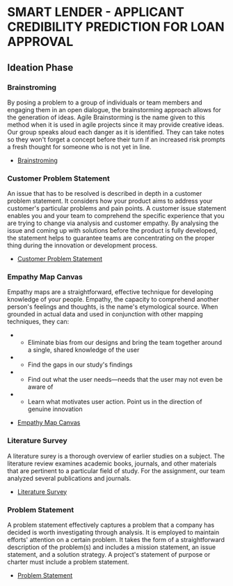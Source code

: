 
# SMART LENDER - APPLICANT CREDIBILITY PREDICTION FOR LOAN APPROVAL

## Ideation Phase

### Brainstroming

By posing a problem to a group of individuals or team members and engaging them in an open dialogue, the brainstorming approach allows for the generation of ideas. Agile Brainstorming is the name given to this method when it is used in agile projects since it may provide creative ideas. Our group speaks aloud each danger as it is identified. They can take notes so they won't forget a concept before their turn if an increased risk prompts a fresh thought for someone who is not yet in line.

- [Brainstroming](https://github.com/IBM-EPBL/IBM-Project-43797-1660719685/blob/main/Project%20Design%20%26%20Planning/Ideation%20Phase/Brainstorming-%20Idea%20Generation-%20Prioritization.pdf)

### Customer Problem Statement

An issue that has to be resolved is described in depth in a customer problem statement. It considers how your product aims to address your customer's particular problems and pain points. A customer issue statement enables you and your team to comprehend the specific experience that you are trying to change via analysis and customer empathy. By analysing the issue and coming up with solutions before the product is fully developed, the statement helps to guarantee teams are concentrating on the proper thing during the innovation or development process.

- [Customer Problem Statement](https://github.com/IBM-EPBL/IBM-Project-43797-1660719685/blob/main/Project%20Design%20%26%20Planning/Ideation%20Phase/Customer%20Problem%20Statement.pdf)

### Empathy Map Canvas

Empathy maps are a straightforward, effective technique for developing knowledge of your people. Empathy, the capacity to comprehend another person's feelings and thoughts, is the name's etymological source. When grounded in actual data and used in conjunction with other mapping techniques, they can:
- * Eliminate bias from our designs and bring the team together around a single, shared knowledge of the user
- * Find the gaps in our study's findings
- * Find out what the user needs—needs that the user may not even be aware of
- * Learn what motivates user action. Point us in the direction of genuine innovation

- [Empathy Map Canvas](https://github.com/IBM-EPBL/IBM-Project-43797-1660719685/blob/main/Project%20Design%20%26%20Planning/Ideation%20Phase/Empathy%20Map%20Canvas.pdf)

### Literature Survey

A literature surey is a thorough overview of earlier studies on a subject. The literature review examines academic books, journals, and other materials that are pertinent to a particular field of study. For the assignment, our team analyzed several publications and journals.

- [Literature Survey](https://github.com/IBM-EPBL/IBM-Project-43797-1660719685/blob/main/Project%20Design%20%26%20Planning/Ideation%20Phase/Literature%20Survey-SL.pdf)

### Problem Statement

A problem statement effectively captures a problem that a company has decided is worth investigating through analysis. It is employed to maintain efforts' attention on a certain problem. It takes the form of a straightforward description of the problem(s) and includes a mission statement, an issue statement, and a solution strategy. A project's statement of purpose or charter must include a problem statement. 

- [Problem Statement](https://github.com/IBM-EPBL/IBM-Project-43797-1660719685/blob/main/Project%20Design%20%26%20Planning/Ideation%20Phase/Problem%20Statement.pdf)
